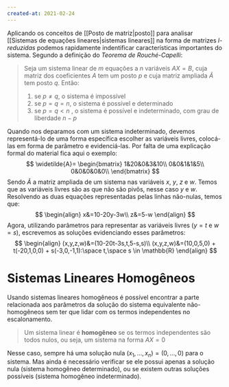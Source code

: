```yaml
---
created-at: 2021-02-24
---
```

Aplicando os conceitos de [[Posto de matriz|posto]] para analisar [[Sistemas de equações lineares|sistemas lineares]] na forma de matrizes *l-reduzidas* podemos rapidamente indentificar características importantes do sistema. Segundo a definição do *Teorema de Rouché-Capelli*:
> Seja um sistema linear de $m$ equações a $n$ variáveis $AX=B$, cuja matriz dos coeficientes $A$ tem um posto $p$ e cuja matriz ampliada $Ã$ tem posto $q$. Então:
> 1. se $p \neq q$, o sistema é impossível
> 2. se $p = q = n$, o sistema é possível e determinado
> 3. se $p = q < n$ , o sistema é possível e indeterminado, com grau de liberdade $n-p$

Quando nos deparamos com um sistema indeterminado, devemos representá-lo de uma forma específica escolher as variáveis livres, colocá-las em forma de parâmetro e evidenciá-las. Por falta de uma explicação formal do material fica aqui o exemplo:
$$
\widetilde{A}=
\begin{bmatrix}
  1&20&0&3&10\\
  0&0&1&1&5\\
  0&0&0&0&0\\
\end{bmatrix}
$$
Sendo $Ã$ a matriz ampliada de um sistema nas variáveis $x$, $y$, $z$ e $w$. Temos que as variáveis livres são as que não são pivôs, nesse caso $y$ e $w$.
Resolvendo as duas equações representadas pelas linhas não-nulas, temos que:
$$
\begin{align}
  x&=10-20y-3w\\
  z&=5-w
\end{align}
$$
Agora, utilizando parâmetros para representar as variáveis livres ($y=t$ e $w=s$), escrevemos as soluções evidenciando esses parâmetros:
$$
\begin{align}
  (x,y,z,w)&=(10-20t-3s,t,5-s,s)\\
  (x,y,z,w)&=(10,0,5,0) + t(-20,1,0,0) + s(-3,0,-1,1):\space t,\space s \in \mathbb{R}
\end{align}
$$

# Sistemas Lineares Homogêneos
Usando sistemas lineares homogêneos é possível encontrar a parte relacionada aos parâmetros da solução do sistema equivalente não-homogêneos sem ter que lidar com os termos independentes no escalonamento.
> Um sistema linear é **homogêneo** se os termos independentes são todos nulos, ou seja, um sistema na forma $AX = 0$

Nesse caso, sempre há uma solução nula $(x_1,\dots,x_n) = (0,\dots,0)$ para o sistema. Mas ainda é necessário verificar se ele possui apenas a solução nula (sistema homogêneo determinado), ou se existem outras soluções possíveis (sistema homogêneo indeterminado).